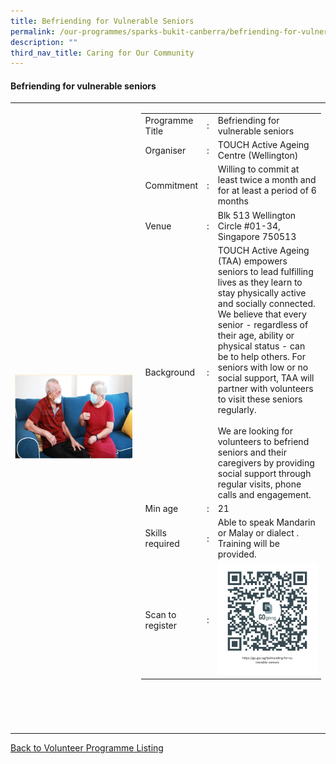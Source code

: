 ```yaml
---
title: Befriending for Vulnerable Seniors
permalink: /our-programmes/sparks-bukit-canberra/befriending-for-vulnerable-seniors/
description: ""
third_nav_title: Caring for Our Community
---
```

#### Befriending for vulnerable seniors

<table width="100%" border="0">
	<tbody><tr>
		<td width="40%">
			<img style="width=200px;height=auto;" src="/images/SPARKS@Bukit%20Canberra/befriending%20for%20vulnerable%20seniors.png">
		</td>
		<td width="60%">
			<table width="100%" border="0">
				<tbody><tr>
					<td width="20%">
						Programme Title
					</td>
					<td width="5%">
						:
					</td>
					<td>
						Befriending for vulnerable seniors 
					</td>
				</tr>
					<tr><td width="20%">
						Organiser
					</td>
					<td width="5%">
						:
					</td>
					<td>
						   TOUCH Active Ageing Centre (Wellington)
					</td>
				</tr>
				<tr>
					<td width="20%">
						Commitment
					</td>
					<td width="5%">
						:
					</td>
					<td width="75%">
						      Willing to commit at least twice a month and for at least a period of 6 months
					</td>
				</tr>
				<tr>
					<td width="20%">
					 Venue
					</td>
					<td width="5%">
						:
					</td>
					<td width="75%">
					   Blk 513 Wellington Circle #01-34, Singapore 750513
					</td>
				</tr>
				<tr>
					<td width="20%">
						Background
					</td>
					<td width="5%">
						:
					</td>
					<td width="75%">
						TOUCH Active Ageing (TAA)&nbsp;empowers seniors to lead fulfilling lives as they learn to stay physically active and socially connected. We believe that every senior - regardless of their age, ability or physical status - can be to help others. For seniors with low or no social support, TAA will partner with volunteers to visit these seniors regularly.<br><br>
We are looking for volunteers to befriend seniors and their caregivers by providing social support through regular visits, phone calls and engagement.&nbsp;
					</td>
				</tr>
				<tr>
					<td width="20%">
						Min age
					</td>
					<td width="5%">
						:
					</td>
					<td width="75%">
						21
					</td>
				</tr>
		<tr>
					<td width="20%">
						Skills required
					</td>
					<td width="5%">
						:
					</td>
					<td>
						   Able to speak Mandarin or Malay or dialect . Training will be provided.
			</td>
				</tr>
		<tr>
					<td width="20%">
						Scan to register
					</td>
					<td width="5%">
						:
					</td>
					<td><img style="width=200px;height=auto;" src="/images/SPARKS@Bukit%20Canberra/befriending%20for%20vulnerable%20seniors%20qr.png">
			</td>
				</tr>
</tbody></table>


<br>
			<br>
			<br>
			<br>
			
</td></tr></tbody></table>
<a href="/our-programmes/sparks-bukit-canberra/volunteering-opportunities/">
	Back to Volunteer Programme Listing</a>